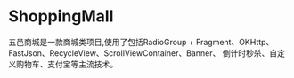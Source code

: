 # ShoppingMall
五邑商城是一款商城类项目,使用了包括RadioGroup + Fragment、OKHttp、FastJson、RecycleView、ScrollViewContainer、Banner、 倒计时秒杀、自定义购物车、支付宝等主流技术。
